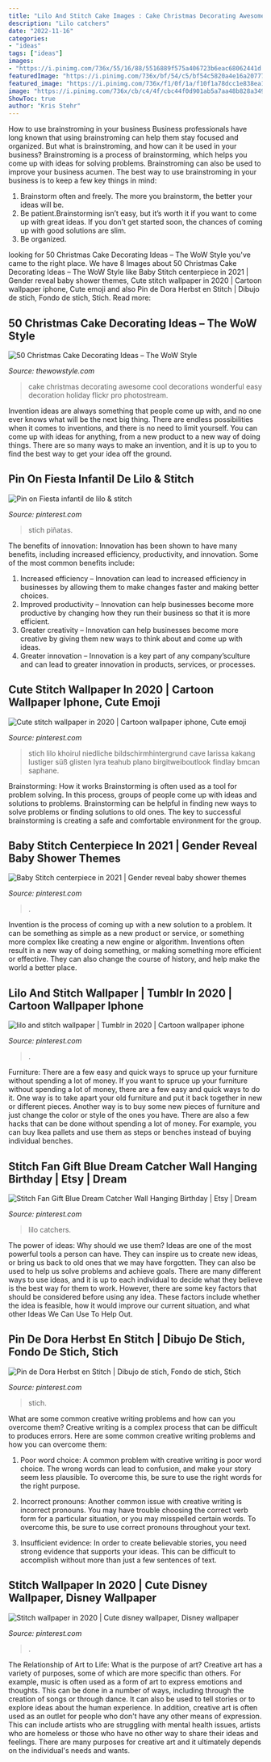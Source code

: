 ```yaml
---
title: "Lilo And Stitch Cake Images : Cake Christmas Decorating Awesome Cool Decorations Wonderful Easy Decoration Holiday Flickr Pro Photostream"
description: "Lilo catchers"
date: "2022-11-16"
categories:
- "ideas"
tags: ["ideas"]
images:
- "https://i.pinimg.com/736x/55/16/88/5516889f575a406723b6eac68062441d.jpg"
featuredImage: "https://i.pinimg.com/736x/bf/54/c5/bf54c5820a4e16a20777719aed16135c.jpg"
featured_image: "https://i.pinimg.com/736x/f1/0f/1a/f10f1a78dcc1e838ea1976d10a10cc70.jpg"
image: "https://i.pinimg.com/736x/cb/c4/4f/cbc44f0d901ab5a7aa48b828a3493278.jpg"
ShowToc: true
author: "Kris Stehr"
---
```



How to use brainstroming in your business
Business professionals have long known that using brainstroming can help them stay focused and organized. But what is brainstroming, and how can it be used in your business? Brainstroming is a process of brainstorming, which helps you come up with ideas for solving problems. Brainstroming can also be used to improve your business acumen. 
The best way to use brainstroming in your business is to keep a few key things in mind: 
1) Brainstorm often and freely. The more you brainstorm, the better your ideas will be. 
2) Be patient.Brainstorming isn’t easy, but it’s worth it if you want to come up with great ideas. If you don’t get started soon, the chances of coming up with good solutions are slim. 
3) Be organized.

	

		
looking for 50 Christmas Cake Decorating Ideas – The WoW Style you've came to the right place. We have 8 Images about 50 Christmas Cake Decorating Ideas – The WoW Style like Baby Stitch centerpiece in 2021 | Gender reveal baby shower themes, Cute stitch wallpaper in 2020 | Cartoon wallpaper iphone, Cute emoji and also Pin de Dora Herbst en Stitch | Dibujo de stich, Fondo de stich, Stich. Read more:
		
    
## 50 Christmas Cake Decorating Ideas – The WoW Style

<img loading=lazy src="http://thewowstyle.com/wp-content/uploads/2014/11/926.jpg" onerror="this.onerror=null;this.src='https://tse4.mm.bing.net/th?id=OIP.ZTBR3vZhUXUxFdCcCHu0AgHaLH&amp;pid=15.1';" alt="50 Christmas Cake Decorating Ideas – The WoW Style">

_Source: thewowstyle.com_

>cake christmas decorating awesome cool decorations wonderful easy decoration holiday flickr pro photostream. 

	

Invention ideas are always something that people come up with, and no one ever knows what will be the next big thing. There are endless possibilities when it comes to inventions, and there is no need to limit yourself. You can come up with ideas for anything, from a new product to a new way of doing things. There are so many ways to make an invention, and it is up to you to find the best way to get your idea off the ground.

    
## Pin On Fiesta Infantil De Lilo &amp; Stitch

<img loading=lazy src="https://i.pinimg.com/736x/9a/cc/89/9acc894399f2495367167e9f48793518.jpg" onerror="this.onerror=null;this.src='https://tse1.mm.bing.net/th?id=OIP.dswHJX0qcLA9ePoNB4s9OgHaJ4&amp;pid=15.1';" alt="Pin on Fiesta infantil de lilo &amp; stitch">

_Source: pinterest.com_

>stich piñatas. 

	

The benefits of innovation:
Innovation has been shown to have many benefits, including increased efficiency, productivity, and innovation. Some of the most common benefits include: 
1. Increased efficiency – Innovation can lead to increased efficiency in businesses by allowing them to make changes faster and making better choices. 
2. Improved productivity – Innovation can help businesses become more productive by changing how they run their business so that it is more efficient. 
3. Greater creativity – Innovation can help businesses become more creative by giving them new ways to think about and come up with ideas. 
4. Greater innovation – Innovation is a key part of any company’sculture and can lead to greater innovation in products, services, or processes.

    
## Cute Stitch Wallpaper In 2020 | Cartoon Wallpaper Iphone, Cute Emoji

<img loading=lazy src="https://i.pinimg.com/736x/55/16/88/5516889f575a406723b6eac68062441d.jpg" onerror="this.onerror=null;this.src='https://tse2.mm.bing.net/th?id=OIP.1EgKo1kK339CDzwnfokU9gHaLG&amp;pid=15.1';" alt="Cute stitch wallpaper in 2020 | Cartoon wallpaper iphone, Cute emoji">

_Source: pinterest.com_

>stich lilo khoirul niedliche bildschirmhintergrund cave larissa kakang lustiger süß glisten lyra teahub plano birgitweiboutlook findlay bmcan saphane. 

	

Brainstorming: How it works
Brainstorming is often used as a tool for problem solving. In this process, groups of people come up with ideas and solutions to problems. Brainstorming can be helpful in finding new ways to solve problems or finding solutions to old ones. The key to successful brainstorming is creating a safe and comfortable environment for the group.

    
## Baby Stitch Centerpiece In 2021 | Gender Reveal Baby Shower Themes

<img loading=lazy src="https://i.pinimg.com/736x/f1/0f/1a/f10f1a78dcc1e838ea1976d10a10cc70.jpg" onerror="this.onerror=null;this.src='https://tse2.mm.bing.net/th?id=OIP.w95uoHh6C0mugE3aS1oZ2AHaJ4&amp;pid=15.1';" alt="Baby Stitch centerpiece in 2021 | Gender reveal baby shower themes">

_Source: pinterest.com_

>. 

	

Invention is the process of coming up with a new solution to a problem. It can be something as simple as a new product or service, or something more complex like creating a new engine or algorithm. Inventions often result in a new way of doing something, or making something more efficient or effective. They can also change the course of history, and help make the world a better place.

    
## Lilo And Stitch Wallpaper | Tumblr In 2020 | Cartoon Wallpaper Iphone

<img loading=lazy src="https://i.pinimg.com/736x/77/c0/46/77c046a3655b11603e7d6bc4b02fdbc0.jpg" onerror="this.onerror=null;this.src='https://tse2.mm.bing.net/th?id=OIP.mlkWEZFkr4rOnSLISLX6-gHaNK&amp;pid=15.1';" alt="lilo and stitch wallpaper | Tumblr in 2020 | Cartoon wallpaper iphone">

_Source: pinterest.com_

>. 

	

Furniture: There are a few easy and quick ways to spruce up your furniture without spending a lot of money.
If you want to spruce up your furniture without spending a lot of money, there are a few easy and quick ways to do it. One way is to take apart your old furniture and put it back together in new or different pieces. Another way is to buy some new pieces of furniture and just change the color or style of the ones you have. There are also a few hacks that can be done without spending a lot of money. For example, you can buy Ikea pallets and use them as steps or benches instead of buying individual benches.

    
## Stitch Fan Gift Blue Dream Catcher Wall Hanging Birthday | Etsy | Dream

<img loading=lazy src="https://i.pinimg.com/736x/b6/f9/b0/b6f9b03f0824dfd2e65a1660420c8509.jpg" onerror="this.onerror=null;this.src='https://tse3.mm.bing.net/th?id=OIP.ot4qD7omwN0boMP35ZetBgHaLI&amp;pid=15.1';" alt="Stitch Fan Gift Blue Dream Catcher Wall Hanging Birthday | Etsy | Dream">

_Source: pinterest.com_

>lilo catchers. 

	

The power of ideas: Why should we use them?
Ideas are one of the most powerful tools a person can have. They can inspire us to create new ideas, or bring us back to old ones that we may have forgotten. They can also be used to help us solve problems and achieve goals. There are many different ways to use ideas, and it is up to each individual to decide what they believe is the best way for them to work. However, there are some key factors that should be considered before using any idea. These factors include whether the idea is feasible, how it would improve our current situation, and what other Ideas We Can Use To Help Out.

    
## Pin De Dora Herbst En Stitch | Dibujo De Stich, Fondo De Stich, Stich

<img loading=lazy src="https://i.pinimg.com/736x/bf/54/c5/bf54c5820a4e16a20777719aed16135c.jpg" onerror="this.onerror=null;this.src='https://tse3.mm.bing.net/th?id=OIP.rbu_-y72bBZokvnZK6B9bwHaJS&amp;pid=15.1';" alt="Pin de Dora Herbst en Stitch | Dibujo de stich, Fondo de stich, Stich">

_Source: pinterest.com_

>stich. 

	

What are some common creative writing problems and how can you overcome them?
Creative writing is a complex process that can be difficult to produces errors. Here are some common creative writing problems and how you can overcome them:
1. Poor word choice: A common problem with creative writing is poor word choice. The wrong words can lead to confusion, and make your story seem less plausible. To overcome this, be sure to use the right words for the right purpose.

2. Incorrect pronouns: Another common issue with creative writing is incorrect pronouns. You may have trouble choosing the correct verb form for a particular situation, or you may misspelled certain words. To overcome this, be sure to use correct pronouns throughout your text.

3. Insufficient evidence: In order to create believable stories, you need strong evidence that supports your ideas. This can be difficult to accomplish without more than just a few sentences of text.

    
## Stitch Wallpaper In 2020 | Cute Disney Wallpaper, Disney Wallpaper

<img loading=lazy src="https://i.pinimg.com/736x/cb/c4/4f/cbc44f0d901ab5a7aa48b828a3493278.jpg" onerror="this.onerror=null;this.src='https://tse1.mm.bing.net/th?id=OIP.EfrjrcgPVtd2q36KH36tvwHaMu&amp;pid=15.1';" alt="Stitch wallpaper in 2020 | Cute disney wallpaper, Disney wallpaper">

_Source: pinterest.com_

>. 

	

The Relationship of Art to Life: What is the purpose of art?
Creative art has a variety of purposes, some of which are more specific than others. For example, music is often used as a form of art to express emotions and thoughts. This can be done in a number of ways, including through the creation of songs or through dance. It can also be used to tell stories or to explore ideas about the human experience. In addition, creative art is often used as an outlet for people who don't have any other means of expression. This can include artists who are struggling with mental health issues, artists who are homeless or those who have no other way to share their ideas and feelings. There are many purposes for creative art and it ultimately depends on the individual's needs and wants.

